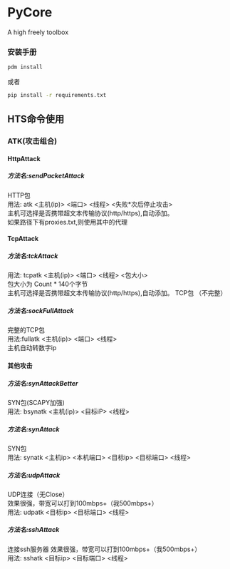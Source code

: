 # PyCore
A high freely toolbox
### 安装手册
``` bash
pdm install
```

或者
``` bash
pip install -r requirements.txt
```

##  HTS命令使用
### ATK(攻击组合)
#### HttpAttack
##### 方法名:sendPacketAttack  
HTTP包  
用法: atk <主机(ip)> <端口> <线程> <失败*次后停止攻击>    
主机可选择是否携带超文本传输协议(http/https),自动添加。  
如果路径下有proxies.txt,则使用其中的代理  
#### TcpAttack
##### 方法名:tckAttack  
用法: tcpatk <主机(ip)> <端口> <线程> <包大小>  
包大小为 Count * 140个字节  
主机可选择是否携带超文本传输协议(http/https),自动添加。
TCP包  （不完整）  

##### 方法名:sockFullAttack  
完整的TCP包  
用法:fullatk <主机(ip)> <端口> <线程>  
主机自动转数字ip

#### 其他攻击  
##### 方法名:synAttackBetter  
SYN包(SCAPY加强)  
用法: bsynatk <主机(ip)> <目标iP> <线程>  
  
##### 方法名:synAttack    
SYN包    
用法: synatk <主机ip> <本机端口> <目标ip> <目标端口> <线程>   
##### 方法名:udpAttack    
UDP连接（无Close）  
效果很强，带宽可以打到100mbps+（我500mbps+）   
用法: udpatk <目标ip> <目标端口> <线程>    
##### 方法名:sshAttack  
连接ssh服务器
效果很强，带宽可以打到100mbps+（我500mbps+）   
用法: sshatk <目标ip> <目标端口> <线程>
